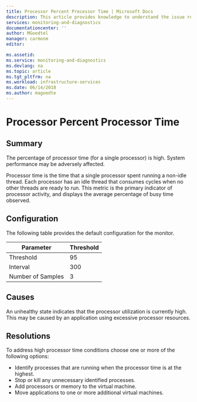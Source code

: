 ```yaml
---
title: Processor Percent Processor Time | Microsoft Docs
description: This article provides knowledge to understand the issue reported, what are the possible causes, and how to resolve the health issue identified by Azure Monitor VM Health.
services: monitoring-and-diagnostics
documentationcenter: ''
author: MGoedtel
manager: carmonm
editor: 

ms.assetid: 
ms.service: monitoring-and-diagnostics
ms.devlang: na
ms.topic: article
ms.tgt_pltfrm: na
ms.workload: infrastructure-services
ms.date: 06/14/2018
ms.author: magoedte
---
```


# Processor Percent Processor Time

## Summary

The percentage of processor time (for a single processor) is high. System performance may be adversely affected.

Processor time is the time that a single processor spent running a non-idle thread. Each processor has an idle thread that consumes cycles when no other threads are ready to run. This metric is the primary indicator of processor activity, and displays the average percentage of busy time observed.

## Configuration

The following table provides the default configuration for the monitor.

|Parameter |Threshold |
|----------|----------|
|Threshold |95 |
|Interval |300 |
|Number of Samples |3 |

## Causes

An unhealthy state indicates that the processor utilization is currently high. This may be caused by an application using excessive processor resources.

## Resolutions

To address high processor time conditions choose one or more of the following options:

- Identify processes that are running when the processor time is at the highest.
- Stop or kill any unnecessary identified processes.
- Add processors or memory to the virtual machine.
- Move applications to one or more additional virtual machines.